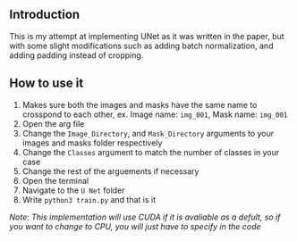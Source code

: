 ## Introduction
This is my attempt at implementing UNet as it was written in the paper, but with some slight modifications such as adding batch normalization, and adding padding instead of cropping. 

## How to use it
1) Makes sure both the images and masks have the same name to crosspond to each other, ex. Image name: ```img_001```, Mask name: ```img_001```
2) Open the arg file
3) Change the ```Image_Directory```, and ```Mask_Directory``` arguments to your images and masks folder respectively
4) Change the ```Classes``` argument to match the number of classes in your case 
5) Change the rest of the arguements if necessary
6) Open the terminal
7) Navigate to the ```U Net``` folder
8) Write ```python3 train.py``` and that is it

*Note: This implementation will use CUDA if it is avaliable as a defult, so if you want to change to CPU, you will just have to specify in the code*
